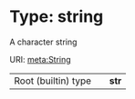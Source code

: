 
# Type: string


A character string

URI: [meta:String](https://w3id.org/linkml/String)

|  |  |  |
| --- | --- | --- |
| Root (builtin) type | | **str** |
